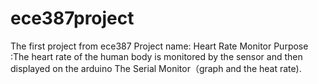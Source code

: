 # ece387project
The first project from ece387
Project name: Heart Rate Monitor
Purpose :The heart rate of the human body is monitored by the sensor and then displayed on the arduino The Serial Monitor（graph and the heat rate).
